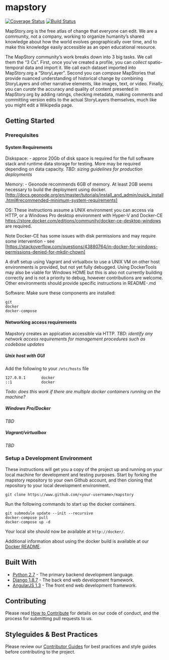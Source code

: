 mapstory
================

[![Coverage Status](https://coveralls.io/repos/github/MapStory/mapstory/badge.svg?branch=master)](https://coveralls.io/github/MapStory/mapstory?branch=master) [![Build Status](https://travis-ci.org/MapStory/mapstory.svg?branch=master)](https://travis-ci.org/MapStory/mapstory)

MapStory.org is the free atlas of change that everyone can edit. We are a community, not a company, working to organize humanity’s shared knowledge about how the world evolves geographically over time, and to make this knowledge easily accessible as an open educational resource.

The MapStory community’s work breaks down into 3 big tasks. We call them the “3 Cs”. First, once you’ve created a profile, you can _collect_ spatio-temporal data and import it. We call each dataset imported into MapStory.org a “StoryLayer”. Second you can _compose_ MapStories that provide nuanced understanding of historical change by combining StoryLayers and other narrative elements, like images, text, or video. Finally, you can _curate_ the accuracy and quality of content presented in MapStory.org by adding ratings, checking metadata, making comments and committing version edits to the actual StoryLayers themselves, much like you might edit a Wikipedia page.


## Getting Started


### Prerequisites

#### System Requirements

Diskspace: - approx 20Gb of disk space is required for the full software stack and runtime data storage for testing. More may be required depending on data capacity. _TBD: sizing guidelines for production deployments_

Memory: - Geonode recommends 6GB of memory. At least 2GB seems necessary to build the deployment using docker. [http://docs.geonode.org/en/master/tutorials/install_and_admin/quick_install.html#recommended-minimum-system-requirements]

OS: These instructions assume a UNIX environment you can access via HTTP, or a Windows Pro desktop environment with Hyper-V and Docker-CE https://store.docker.com/editions/community/docker-ce-desktop-windows are required.

Note Docker-CE has some issues with disk permissions and may require some intervention - see [https://stackoverflow.com/questions/43880764/in-docker-for-windows-permissions-denied-for-mkdir-chown]

A draft setup using Vagrant and virtualbox to use a UNIX VM on other host environments is provided, but not yet fully debugged. Using DockerTools may also be viable for Windows HOME but this is also not currently building correctly and is not a priority to debug, however contributions are welcome.  Other environments should provide specific instructions in README-<env>.md 

Software:
Make sure these components are installed:

```
git
docker
docker-compose
```

#### Networking access requirements

Mapstory creates an appication accessible via HTTP.
_TBD: identify any network access requirements for management procedures such as codebase updates_

##### Unix host with GUI
Add the following to your `/etc/hosts` file
```
127.0.0.1       docker
::1             docker
```

_Todo: does this work if there are multiple docker containers running on the machine?_

##### Windows Pro/Docker
_TBD_

##### Vagrant/virtualbox 
_TBD_

### Setup a Development Environment

These instructions will get you a copy of the project up and running on your local machine for development and testing purposes.  Start by forking the mapstory repository to your own Github account, and then cloning that repository to your local development environment.

```
git clone https://www.github.com/<your-username>/mapstory
```


Run the following commands to start up the docker containers.

```
git submodule update --init --recursive
docker-compose pull
docker-compose up -d
```

Your local site should now be available at `http://docker/`.

Additional information about using the docker build is available at our [Docker README](https://github.com/MapStory/mapstory/blob/master/docker/README.md).

## Built With

* [Python 2.7](https://www.python.org/) - The primary backend development language.
* [Django 1.8.7](https://www.djangoproject.com/) - The back end web development framework.
* [AngularJS 1.3](https://angularjs.org/) - The front end web development framework.

## Contributing

Please read [How to Contribute](https://github.com/MapStory/mapstory/wiki/How-to-Contribute) for details on our code of conduct, and the process for submitting pull requests to us.


## Styleguides & Best Practices
Please review our [Contributor Guides](https://github.com/MapStory/mapstory/wiki#contributor-guides) for best practices and style guides before contributing to the project.
